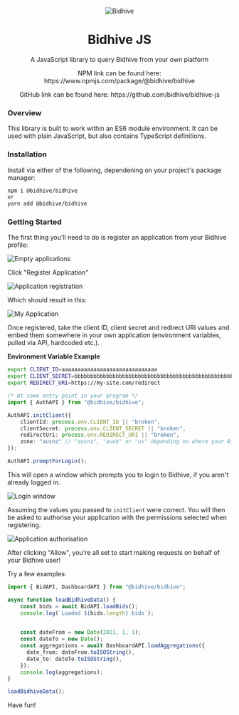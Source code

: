 
<p align="center" width="100%">
  <img src="https://static.bidhive.com/bidhive-icon.png" alt="Bidhive"></img>
</p>

<h1 align="center" width="100%">Bidhive JS</h1>

<p align="center" width="100%">A JavaScript library to query Bidhive from your own platform</p>

<p align="center" width="100%">NPM link can be found here: https://www.npmjs.com/package/@bidhive/bidhive</p>

<p align="center" width="100%">GitHub link can be found here: https://github.com/bidhive/bidhive-js</p>

### Overview

This library is built to work within an ES6 module environment. It can be used with plain JavaScript, but also contains TypeScript definitions.

### Installation

Install via either of the following, dependening on your project's package manager:

```sh
npm i @bidhive/bidhive
or
yarn add @bidhive/bidhive
```

### Getting Started

The first thing you'll need to do is register an application from your Bidhive profile:

![Empty applications](https://static.bidhive.com/api/register_application_empty.png)

Click "Register Application"

![Application registration](https://static.bidhive.com/api/register_application_modal.png)


Which should result in this:

![My Application](https://static.bidhive.com/api/register_application_my_application.png)

Once registered, take the client ID, client secret and redirect URI values and embed them somewhere in your own application (environment variables, pulled via API, hardcoded etc.).

**Environment Variable Example**

```sh
export CLIENT_ID=aaaaaaaaaaaaaaaaaaaaaaaaaaaaaa
export CLIENT_SECRET=bbbbbbbbbbbbbbbbbbbbbbbbbbbbbbbbbbbbbbbbbbbbbbbbbbbbbbbbbbbbbbbbbbbbbbbbbbbbbbbbbbbbbbbbbbbbbbbbbbbbbbbbbbbbbbbbbbbbbbbbbbbbbbbb
export REDIRECT_URI=https://my-site.com/redirect 
```

```ts
/* At some entry point in your program */
import { AuthAPI } from "@bidhive/bidhive";

AuthAPI.initClient({
    clientId: process.env.CLIENT_ID || "broken",
    clientSecret: process.env.CLIENT_SECRET || "broken",
    redirectUri: process.env.REDIRECT_URI || "broken",
    zone: "ausnz" // "ausnz", "euuk" or "us" depending on where your Bidhive account is registered
});

AuthAPI.promptForLogin();
```

This will open a window which prompts you to login to Bidhive, if you aren't already logged in.

![Login window](https://static.bidhive.com/api/register_application_public_login.png)

Assuming the values you passed to ```initClient``` were correct. You will then be asked to authorise your application with the permissions selected when registering.

![Application authorisation](https://static.bidhive.com/api/register_application_authorisation.png)

After clicking "Allow", you're all set to start making requests on behalf of your Bidhive user!

Try a few examples:

```ts
import { BidAPI, DashboardAPI } from "@bidhive/bidhive";

async function loadBidhiveData() {
    const bids = await BidAPI.loadBids();
    console.log(`Loaded ${bids.length} bids`);

    
    const dateFrom = new Date(2021, 1, 1);
    const dateTo = new Date();
    const aggregations = await DashboardAPI.loadAggregations({
      date_from: dateFrom.toISOString(),
      date_to: dateTo.toISOString(),
    });
    console.log(aggregations);
}

loadBidhiveData();
```

Have fun!

